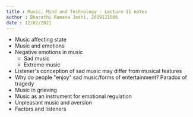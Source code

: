 ```yaml
---
title : Music, Mind and Technology - Lecture 11 notes
author : Bharathi Ramana Joshi, 2019121006
date : 12/02/2021
---
```


- Music affecting state
- Music and emotions
- Negative emotions in music
    - Sad music
    - Extreme music
- Listener's conception of sad music may differ from musical features
- Why do people "enjoy" sad music/forms of entertainment? Paradox of tragedy
- Music in grieving
- Music as an instrument for emotional regulation
- Unpleasant music and aversion
- Factors and listeners
